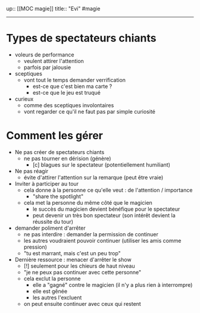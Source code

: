 up:: [[MOC magie]]
title:: "Evi"
#magie

---

# Types de spectateurs chiants

 - voleurs de performance
     - veulent attirer l'attention
     - parfois par jalousie
 - sceptiques
     - vont tout le temps demander verrification
         - est-ce que c'est bien ma carte ?
         - est-ce que le jeu est truqué
 - curieux
     - comme des sceptiques involontaires
     - vont regarder ce qu'il ne faut pas par simple curiosité
# Comment les gérer

 - Ne pas créer de spectateurs chiants
     - ne pas tourner en dérision (génère)
         - [c] blagues sur le spectateur (potentiellement humiliant)
 - Ne pas réagir
     - évite d'attirer l'attention sur la remarque (peut être vraie)
 - Inviter à participer au tour
     - cela donne à la personne ce qu'elle veut : de l'attention / importance
         - "share the spotlight"
     - cela met la personne du même côté que le magicien 
         - le succès du magicien devient bénéfique pour le spectateur
         - peut devenir un très bon spectateur (son intérêt devient la réussite du tour)
 - demander poliment d'arrêter
     - ne pas interdire : demander la permission de continuer
     - les autres voudraient pouvoir continuer (utiliser les amis comme pression)
     - "tu est marrant, mais c'est un peu trop"
 - Dernière ressource : menacer d'arrêter le show
     - [!]  seulement pour les chieurs de haut niveau
     - "je ne peux pas continuer avec cette personne"
     - cela exclut la personne
         - elle a "gagné" contre le magicien (il n'y a plus rien à interrompre)
         - elle est gênée
         - les autres l'excluent
     - on peut ensuite continuer avec ceux qui restent
